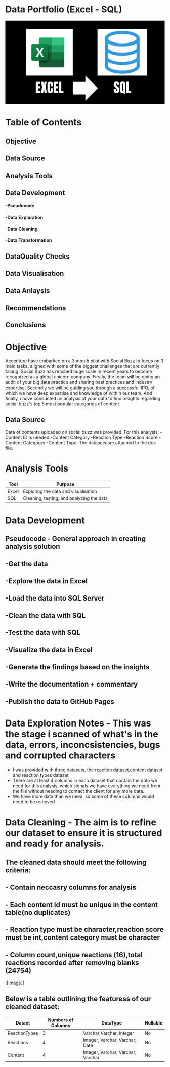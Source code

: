 # Data Portfolio (Excel - SQL)

![Image](https://github.com/fatimah35/accenture_project/blob/main/assets/images/excel.png)


# Table of Contents
## Objective
## Data Source
## Analysis Tools
## Data Development
#### -Pseudocode
#### -Data Exploration
#### -Data Cleaning
#### -Data Transformation
## DataQuality Checks
## Data Visualisation
## Data Anlaysis
## Recommendations
## Conclusions

# Objective
Accenture have embarked on a 3 month pilot with Social Buzz to focus on 3 main tasks, aligned with some of the biggest challenges thet are currently facing. Social Buzz has reached huge scale in recent years to become recognized as a global unicorn company. Firstly, the team will be doing an audit of your big data practice and sharing best practices and industry expertise. Secondly we will be guiding you through a successful IPO, of which we have deep expertise and knowledge of within our team. And finally, i have conducted an analysis of your data to find insights regarding social buzz's top 5 most popular categories of content.
## Data Source
Data of contents uploaded on social buzz was provided. For this analysis;
-Content ID is needed
-Content Category
-Reaction Type
-Reaction Score
-Content Categogry
-Content Type.
The datasets are attached to the doc file.
# Analysis Tools
| Tool | Purpose 
|------|-------------------------------------------|
|Excel | Exploring the data and visualisation      |                        
| SQL  | Cleaning, testing, and analyzing the data |

# Data Development
## Pseudocode - General approach in creating analysis solution
## -Get the data
## -Explore the data in Excel
## -Load the data into SQL Server
## -Clean the data with SQL
## -Test the data with SQL
## -Visualize the data in Excel
## -Generate the findings based on the insights
## -Write the documentation + commentary
## -Publish the data to GitHub Pages
# Data Exploration Notes - This was the stage i scanned of what's in the data, errors, inconcsistencies, bugs and corrupted characters
- I was provided with three datasets, the reaction dataset,content dataset and reaction types dataset
- There are at least 4 columns in each dataset that contain the data we need for this analysis, which signals we have everything we need from the file without needing to contact the client for any more data.
- We have more data than we need, so some of these columns would need to be removed
# Data Cleaning - The aim is to refine our dataset to ensure it is structured and ready for analysis.
## The cleaned data should meet the following criteria:
## - Contain neccasry columns for analysis
## - Each content id must be unique in the content table(no duplicates)
## - Reaction type must be character,reaction score must be int,content category must be character
## - Column count,unique reactions (16),total reactions recorded after removing blanks (24754)
![Image](
## Below is a table outlining the featuress of our cleaned dataset:
| Dataet           | Numbers of Columns | DataType                           | Nullable|
|------------------|--------------------|------------------------------------|---------|
| ReactionTypes    | 3                  | Varchar,Varchar, Integer           | No      |
| Reactions        | 4                  | Integer, Varchar, Varchar, Date    | No      |
| Content          | 4                  | Integer, Varchar, Varchar, Varchar | No      |
